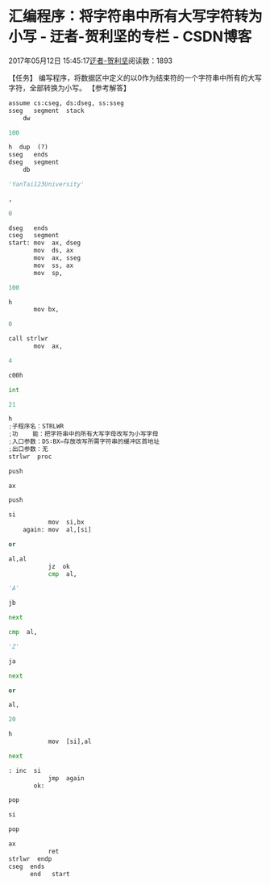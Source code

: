 
# 汇编程序：将字符串中所有大写字符转为小写 - 迂者-贺利坚的专栏 - CSDN博客

2017年05月12日 15:45:17[迂者-贺利坚](https://me.csdn.net/sxhelijian)阅读数：1893


【任务】
编写程序，将数据区中定义的以0作为结束符的一个字符串中所有的大写字符，全部转换为小写。
【参考解答】
```python
assume cs:cseg, ds:dseg, ss:sseg
sseg   segment  stack
    dw
```
```python
100
```
```python
h  dup  (?)
sseg   ends
dseg   segment
    db
```
```python
'YanTai123University'
```
```python
,
```
```python
0
```
```python
dseg   ends
cseg   segment
start: mov  ax, dseg
       mov  ds, ax
       mov  ax, sseg
       mov  ss, ax
       mov  sp,
```
```python
100
```
```python
h
       mov bx,
```
```python
0
```
```python
call strlwr
       mov  ax,
```
```python
4
```
```python
c00h
```
```python
int
```
```python
21
```
```python
h
;子程序名：STRLWR
;功    能：把字符串中的所有大写字母改写为小写字母
;入口参数：DS∶BX=存放改写所需字符串的缓冲区首地址 
;出口参数：无
strlwr  proc
```
```python
push
```
```python
ax
```
```python
push
```
```python
si
           mov  si,bx
    again: mov  al,[si]
```
```python
or
```
```python
al,al
           jz  ok
           cmp  al,
```
```python
'A'
```
```python
jb
```
```python
next
```
```python
cmp  al,
```
```python
'Z'
```
```python
ja
```
```python
next
```
```python
or
```
```python
al,
```
```python
20
```
```python
h
           mov  [si],al
```
```python
next
```
```python
: inc  si
           jmp  again
       ok:
```
```python
pop
```
```python
si
```
```python
pop
```
```python
ax
           ret
strlwr  endp
cseg  ends
      end   start
```

